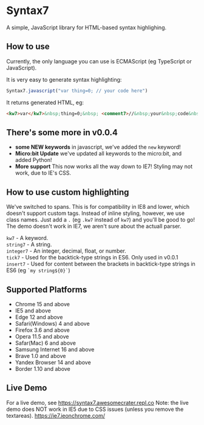 # Syntax7
A simple, JavaScript library for HTML-based syntax highlighing.

## How to use

Currently, the only language you can use is ECMAScript (eg TypeScript or JavaScript).

It is very easy to generate syntax highlighting:
```js
Syntax7.javascript("var thing=0; // your code here")
```

It returns generated HTML, eg:
```html
<kw7>var</kw7>&nbsp;thing=0;&nbsp; <comment7>//&nbsp;your&nbsp;code&nbsp;here</comment7>
```

## There's some more in v0.0.4

* **some NEW keywords** in javascript, we've added the `new` keyword!
* **Micro:bit Update** we've updated all keywords to the micro:bit, and added Python!
* **More support** This now works all the way down to IE7! Styling may not work, due to IE's CSS.


##  How to use custom highlighting
We've switched to spans. This is for compatibility in IE8 and lower, which doesn't support custom tags. Instead of inline styling, however, we use class names. Just add a `.` (eg `.kw7` instead of `kw7`) and you'll be good to go! The demo doesn't work in IE7, we aren't sure about the actuall parser.

`kw7` - A keyword.<br>
`string7` - A string.<br>
`integer7` - An integer, decimal, float, or number.<br>
`tick7` - Used for the backtick-type strings in ES6. Only used in v0.0.1
`insert7` - Used for content between the brackets in backtick-type strings in ES6 (eg `` `my string${0}` ``)


## Supported Platforms

* Chrome 15 and above
* IE5 and above
* Edge 12 and above
* Safari(Windows) 4 and above
* Firefox 3.6 and above
* Opera 11.5 and above
* Safar(Mac) 6 and above
* Samsung Internet 16 and above
* Brave 1.0 and above
* Yandex Browser 14 and above
* Border 1.10 and above



## Live Demo

For a live demo, see https://syntax7.awesomecrater.repl.co
Note: the live demo does NOT work in IE5 due to CSS issues (unless you remove the textareas).
[https://ie7.ieonchrome.com/
](https://ie7.ieonchrome.com/#https://syntax7.awesomecrater.repl.co/)

